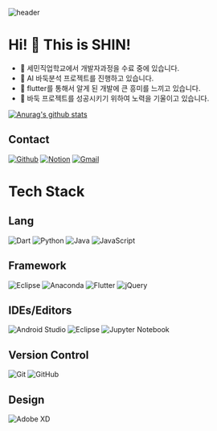 ![header](https://capsule-render.vercel.app/api?type=waving&color=auto&height=300&section=header&text=SHIN's%20Code&fontSize=90&animation=fadeIn&fontAlignY=38&desc=Go%20Player%20Developer's%20Code%20Repository%20&descAlignY=51&descAlign=62)

 
 Hi! 👋 This is SHIN!
==============
<!--
**username/username** is a ✨ _special_ ✨ repository because its `README.md` (this file) appears on your GitHub profile.
--> 


- 🔭 세민직업학교에서 개발자과정을 수료 중에 있습니다.
- 🌱 AI 바둑분석 프로젝트를 진행하고 있습니다. 
- 👯 flutter를 통해서 알게 된 개발에 큰 흥미를 느끼고 있습니다.  
- 🤔 바둑 프로젝트를 성공시키기 위하여 노력을 기울이고 있습니다.

[![Anurag's github stats](https://github-readme-stats.vercel.app/api?username=youyoung00)](https://github.com/anuraghazra/github-readme-stats)


## Contact 
[![Github](https://img.shields.io/badge/-Github-000?style=for-the-badge&logo=Github&logoColor=white)](https://github.com/youyoung00)
[![Notion](https://img.shields.io/badge/-Notion-blue?style=for-the-badge&logo=Notion&logoColor=white)](https://factual-akubra-49f.notion.site/SHIN-d3b13de8b23047bd869a7a737155a13d)
[![Gmail](https://img.shields.io/badge/-Gmail-c14438?style=for-the-badge&logo=Gmail&logoColor=white)](mailto:icdi880407@gmail.com)




Tech Stack
==============


## Lang

![Dart](https://img.shields.io/badge/dart-0175C2?style=for-the-badge&logo=dart&logoColor=white)
![Python](https://img.shields.io/badge/python-3776AB?style=for-the-badge&logo=python&logoColor=ffdd54)
![Java](https://img.shields.io/badge/java-%23ED8B00.svg?style=for-the-badge&logo=java&logoColor=white)
![JavaScript](https://img.shields.io/badge/javascript-%23323330.svg?style=for-the-badge&logo=javascript&logoColor=%23F7DF1E)


## Framework

![Eclipse](https://img.shields.io/badge/Eclipse-FE7A16.svg?style=for-the-badge&logo=Eclipse&logoColor=white)
![Anaconda](https://img.shields.io/badge/Anaconda-%2344A833.svg?style=for-the-badge&logo=anaconda&logoColor=white)
![Flutter](https://img.shields.io/badge/Flutter-%2302569B.svg?style=for-the-badge&logo=Flutter&logoColor=white)
![jQuery](https://img.shields.io/badge/jquery-%230769AD.svg?style=for-the-badge&logo=jquery&logoColor=white)


## IDEs/Editors

![Android Studio](https://img.shields.io/badge/Android%20Studio-3DDC84.svg?style=for-the-badge&logo=android-studio&logoColor=white)
![Eclipse](https://img.shields.io/badge/Eclipse-FE7A16.svg?style=for-the-badge&logo=Eclipse&logoColor=white)
![Jupyter Notebook](https://img.shields.io/badge/jupyter-%23FA0F00.svg?style=for-the-badge&logo=jupyter&logoColor=white)


## Version Control

![Git](https://img.shields.io/badge/git-%23F05033.svg?style=for-the-badge&logo=git&logoColor=white)
![GitHub](https://img.shields.io/badge/github-%23121011.svg?style=for-the-badge&logo=github&logoColor=white)

## Design

![Adobe XD](https://img.shields.io/badge/Adobe%20XD-470137?style=for-the-badge&logo=Adobe%20XD&logoColor=#FF61F6)


